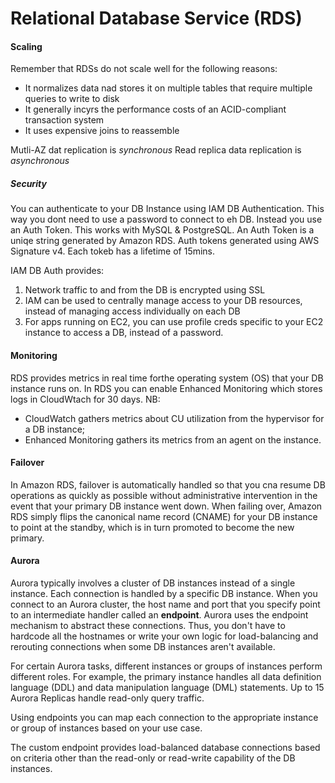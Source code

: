 # Relational Database Service (RDS)

#### Scaling

Remember that RDSs do not scale well for the following reasons:
* It normalizes data nad stores it on multiple tables that require multiple queries to write to disk
* It generally incyrs the performance costs of an ACID-compliant transaction system
* It uses expensive joins to reassemble

Mutli-AZ dat replication is *synchronous*
Read replica data replication is *asynchronous*

##### Security

You can authenticate to your DB Instance using IAM DB Authentication. This way you dont need to use a password to connect to eh DB. Instead you use an Auth Token.
This works with MySQL & PostgreSQL.
An Auth Token is a uniqe string generated by Amazon RDS.
Auth tokens generated using AWS Signature v4.
Each tokeb has a lifetime of 15mins.

IAM DB Auth provides:
1. Network traffic to and from the DB is encrypted using SSL
2. IAM can be used to centrally manage access to your DB resources, instead of managing access individually on each DB
3. For apps running on EC2, you can use profile creds specific to your EC2 instance to access a DB, instead of a password.

#### Monitoring

RDS provides metrics in real time forthe operating system (OS) that your DB instance runs on.
In RDS you can enable Enhanced Monitoring which stores logs in CloudWtach for 30 days.
NB:
* CloudWatch gathers metrics about CU utilization from the hypervisor for a DB instance;
* Enhanced Monitoring gathers its metrics from an agent on the instance.

#### Failover

In Amazon RDS, failover is automatically handled so that you cna resume DB operations as quickly as possible without administrative intervention in the event that your primary DB instance went down. When failing over, Amazon RDS simply flips the canonical name record (CNAME) for your DB instance to point at the standby, which is in turn promoted to become the new primary.

#### Aurora

Aurora typically involves a cluster of DB instances instead of a single instance. Each connection is handled by a specific DB instance. When you connect to an Aurora cluster, the host name and port that you specify point to an intermediate handler called an **endpoint**. Aurora uses the endpoint mechanism to abstract these connections. Thus, you don't have to hardcode all the hostnames or write your own logic for load-balancing and rerouting connections when some DB instances aren't available.

For certain Aurora tasks, different instances or groups of instances perform different roles. For example, the primary instance handles all data definition language (DDL) and data manipulation language (DML) statements. Up to 15 Aurora Replicas handle read-only query traffic.

Using endpoints you can map each connection to the appropriate instance or group of instances based on your use case.

The custom endpoint provides load-balanced database connections based on criteria other than the read-only or read-write capability of the DB instances.
